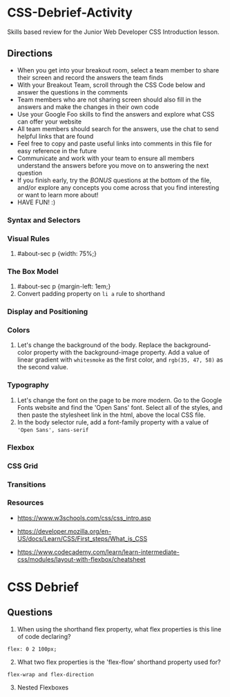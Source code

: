 # CSS-Debrief-Activity

Skills based review for the Junior Web Developer CSS Introduction lesson.

## Directions

- When you get into your breakout room, select a team member to share their screen and record the answers the team finds
- With your Breakout Team, scroll through the CSS Code below and answer the questions in the comments
- Team members who are not sharing screen should also fill in the answers and make the changes in their own code
- Use your Google Foo skills to find the answers and explore what CSS can offer your website
- All team members should search for the answers, use the chat to send helpful links that are found
- Feel free to copy and paste useful links into comments in this file for easy reference in the future
- Communicate and work with your team to ensure all members understand the answers before you move on to answering the next question
- If you finish early, try the *BONUS* questions at the bottom of the file, and/or explore any concepts you come across that you find interesting or want to learn more about!
- HAVE FUN! :)

### Syntax and Selectors

### Visual Rules

1. #about-sec p {width: 75%;}

### The Box Model

1. #about-sec p {margin-left: 1em;}
2. Convert padding property on ```li a``` rule to shorthand

### Display and Positioning

### Colors

1. Let's change the background of the body. Replace the background-color property with the background-image property. Add a value of linear gradient with ```whitesmoke``` as the first color, and ```rgb(35, 47, 58)``` as the second value.

### Typography

1. Let's change the font on the page to be more modern. Go to the Google Fonts website and find the 'Open Sans' font. Select all of the styles, and then paste the stylesheet link in the html, above the local CSS file.
2. In the body selector rule, add a font-family property with a value of ```'Open Sans', sans-serif```

### Flexbox

### CSS Grid

### Transitions

### Resources

- <https://www.w3schools.com/css/css_intro.asp>
- <https://developer.mozilla.org/en-US/docs/Learn/CSS/First_steps/What_is_CSS>

- <https://www.codecademy.com/learn/learn-intermediate-css/modules/layout-with-flexbox/cheatsheet>

# CSS Debrief

## Questions

1. When using the shorthand flex property, what flex properties is this line of code declaring?

```flex: 0 2 100px;```

2. What two flex properties is the 'flex-flow' shorthand property used for?

```flex-wrap and flex-direction```

3. Nested Flexboxes
